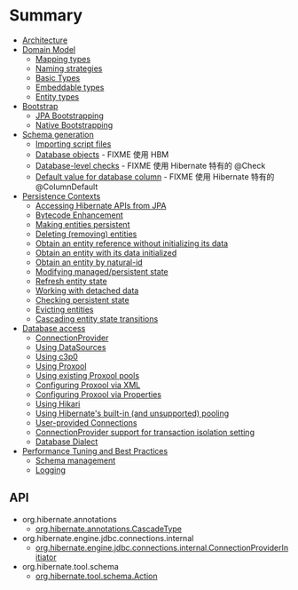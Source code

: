 # Summary

- [Architecture](/architecture/README.md)
- [Domain Model](/domain-model/README.md)
  - [Mapping types](/domain-model/01.md)
  - [Naming strategies](/domain-model/02.md)
  - [Basic Types](/domain-model/03.md)
  - [Embeddable types](/domain-model/04.md)
  - [Entity types](/domain-model/05.md)
- [Bootstrap](/bootstrap/README.md)
  - [JPA Bootstrapping](/bootstrap/01.md)
  - [Native Bootstrapping](/bootstrap/02.md)
- [Schema generation](/schema-generation/README.md)
  - [Importing script files](/schema-generation/01.md)
  - [Database objects](/schema-generation/02.md) - FIXME 使用 HBM
  - [Database-level checks](/schema-generation/03.md) - FIXME 使用 Hibernate 特有的 @Check
  - [Default value for database column](/schema-generation/04.md) - FIXME 使用 Hibernate 特有的 @ColumnDefault
- [Persistence Contexts](/persistence-contexts/README.md)
  - [Accessing Hibernate APIs from JPA](/persistence-contexts/01.md)
  - [Bytecode Enhancement](/persistence-contexts/02.md)
  - [Making entities persistent](/persistence-contexts/03.md)
  - [Deleting (removing) entities](/persistence-contexts/04.md)
  - [Obtain an entity reference without initializing its data](/persistence-contexts/05.md)
  - [Obtain an entity with its data initialized](/persistence-contexts/06.md)
  - [Obtain an entity by natural-id](/persistence-contexts/07.md)
  - [Modifying managed/persistent state](/persistence-contexts/08.md)
  - [Refresh entity state](/persistence-contexts/09.md)
  - [Working with detached data](/persistence-contexts/10.md)
  - [Checking persistent state](/persistence-contexts/11.md)
  - [Evicting entities](/persistence-contexts/12.md)
  - [Cascading entity state transitions](/persistence-contexts/13.md)
- [Database access](/database-access/README.md)
  - [ConnectionProvider](/database-access/01.md)
  - [Using DataSources](/database-access/02.md)
  - [Using c3p0](/database-access/03.md)
  - [Using Proxool](/database-access/04.md)
  - [Using existing Proxool pools](/database-access/05.md)
  - [Configuring Proxool via XML](/database-access/06.md)
  - [Configuring Proxool via Properties](/database-access/07.md)
  - [Using Hikari](/database-access/08.md)
  - [Using Hibernate's built-in (and unsupported) pooling](/database-access/09.md)
  - [User-provided Connections](/database-access/10.md)
  - [ConnectionProvider support for transaction isolation setting](/database-access/11.md)
  - [Database Dialect](/database-access/12.md)
- [Performance Tuning and Best Practices](/best-practices/README.md)
  - [Schema management](/best-practices/01.md)
  - [Logging](/best-practices/02.md)


## API
- org.hibernate.annotations
  - [org.hibernate.annotations.CascadeType](/api/org/hibernate/annotations/CascadeType.md)
- org.hibernate.engine.jdbc.connections.internal
  - [org.hibernate.engine.jdbc.connections.internal.ConnectionProviderInitiator](/api/org/hibernate/engine/jdbc/connections/internal/ConnectionProviderInitiator.md)
- org.hibernate.tool.schema
  - [org.hibernate.tool.schema.Action](/api/org/hibernate/tool/schema/Action.md)
